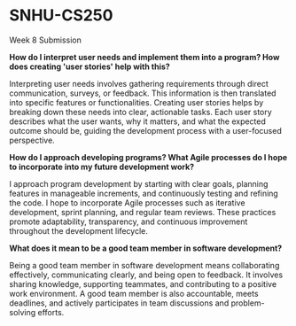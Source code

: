 # SNHU-CS250
Week 8 Submission

**How do I interpret user needs and implement them into a program? How does creating 'user stories' help with this?**

Interpreting user needs involves gathering requirements through direct communication, surveys, or feedback. This information is then translated into specific features or functionalities. Creating user stories helps by breaking down these needs into clear, actionable tasks. Each user story describes what the user wants, why it matters, and what the expected outcome should be, guiding the development process with a user-focused perspective.

**How do I approach developing programs? What Agile processes do I hope to incorporate into my future development work?**

I approach program development by starting with clear goals, planning features in manageable increments, and continuously testing and refining the code. I hope to incorporate Agile processes such as iterative development, sprint planning, and regular team reviews. These practices promote adaptability, transparency, and continuous improvement throughout the development lifecycle.

**What does it mean to be a good team member in software development?**

Being a good team member in software development means collaborating effectively, communicating clearly, and being open to feedback. It involves sharing knowledge, supporting teammates, and contributing to a positive work environment. A good team member is also accountable, meets deadlines, and actively participates in team discussions and problem-solving efforts.
